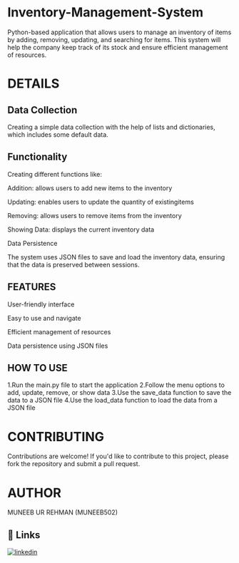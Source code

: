 
# Inventory-Management-System


Python-based application that allows users to manage an inventory of 
items by adding, removing, updating, and searching for items. This system will help the company keep 
track of its stock and ensure efficient management of resources.
# DETAILS


<h2>Data Collection</h2>
Creating a simple data collection with the help of lists and dictionaries, which includes some default data.

## Functionality


Creating different functions like:
<p> Addition: allows users to add new items to the inventory</p>
<p>Updating: enables users to update the quantity of existingitems</p>

<p> Removing: allows users to remove items from the inventory</p>
<p> Showing Data: displays the current inventory data</p>

<p> Data Persistence</p>
<p>The system uses JSON files to save and load the inventory data, ensuring that the data is preserved between sessions.</p>

## FEATURES


<p>User-friendly interface </p>   <p></p>
<p>Easy to use and navigate</p> 
<p>Efficient management of resources</p> 
<p>Data persistence using JSON files</p> 

## HOW TO USE

1.Run the main.py file to start the application
2.Follow the menu options to add, update, remove, or show data
3.Use the save_data function to save the data to a JSON file
4.Use the load_data function to load the data from a JSON file


# CONTRIBUTING

Contributions are welcome! If you'd like to contribute to this project, please fork the repository and submit a pull request.


# AUTHOR

 MUNEEB UR REHMAN   (MUNEEB502)

## 🔗 Links

[![linkedin](https://img.shields.io/badge/linkedin-0A66C2?style=for-the-badge&logo=linkedin&logoColor=white)](https://pk.linkedin.com/in/muneeb-ur-rehman-99580b277)

